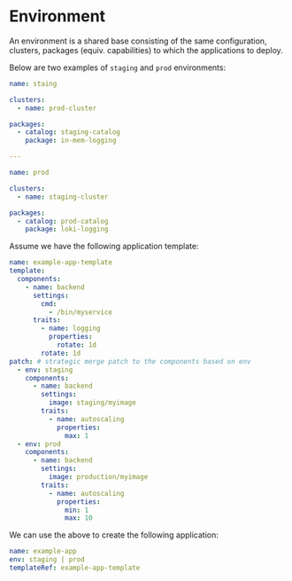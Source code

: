 # Environment

An environment is a shared base consisting of the same configuration, clusters, packages (equiv. capabilities)
to which the applications to deploy.

Below are two examples of `staging` and `prod` environments:

```yaml
name: staing

clusters:
  - name: prod-cluster

packages:
  - catalog: staging-catalog
    package: in-mem-logging

---

name: prod

clusters:
  - name: staging-cluster

packages:
  - catalog: prod-catalog
    package: loki-logging
```

Assume we have the following application template:

```yaml
name: example-app-template
template:
  components:
    - name: backend
      settings:
        cmd:
          - /bin/myservice
      traits:
        - name: logging
          properties:
            rotate: 1d
        rotate: 1d
patch: # strategic merge patch to the components based on env
  - env: staging
    components:
      - name: backend
        settings:
          image: staging/myimage
        traits:
          - name: autoscaling
            properties:
              max: 1
  - env: prod
    components:
      - name: backend
        settings:
          image: production/myimage
        traits:
          - name: autoscaling
            properties:
              min: 1
              max: 10
```

We can use the above to create the following application:

```yaml
name: example-app
env: staging | prod
templateRef: example-app-template
```
